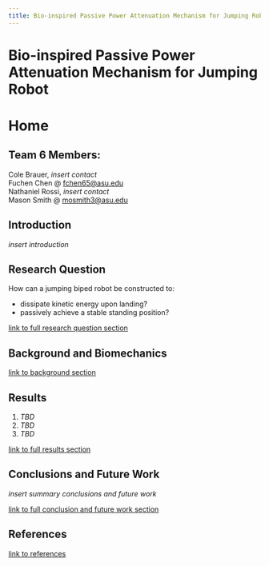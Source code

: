 ```yaml
---
title: Bio-inspired Passive Power Attenuation Mechanism for Jumping Robot
---
```

# Bio-inspired Passive Power Attenuation Mechanism for Jumping Robot
# Home

## Team 6 Members: 
Cole Brauer, _insert contact_\
Fuchen Chen @ fchen65@asu.edu\
Nathaniel Rossi, _insert contact_\
Mason Smith @ mosmith3@asu.edu

## Introduction
_insert introduction_

## Research Question
How can a jumping biped robot be constructed to:
* dissipate kinetic energy upon landing?
* passively achieve a stable standing position?

[link to full research question section](/researchquestion)

## Background and Biomechanics

[link to background section](/background)

## Results

1. _TBD_
2. _TBD_
3. _TBD_

[link to full results section](/results)

## Conclusions and Future Work

_insert summary conclusions and future work_

[link to full conclusion and future work section](/conclusion)


## References
[link to references](/references)
